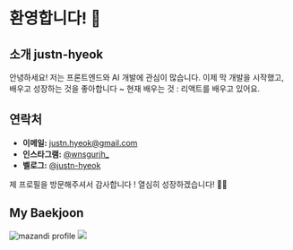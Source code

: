 # 환영합니다! 👋 

## 소개 justn-hyeok

안녕하세요! 저는 프론트엔드와 AI 개발에 관심이 많습니다. 이제 막 개발을 시작했고, 배우고 성장하는 것을 좋아합니다 ~ 
현재 배우는 것 : 리액트를 배우고 있어요.

## 연락처

- **이메일:** [justn.hyeok@gmail.com](mailto:justn.hyeok@gmail.com)
- **인스타그램:** [@wnsgurjh_](https://www.instagram.com/wnsgurjh_)
- **벨로그:** [@justn-hyeok](https://velog.io/@justn-hyeok/posts)

제 프로필을 방문해주셔서 감사합니다 !
열심히 성장하겠습니다! 🚀🚀

## My Baekjoon

![mazandi profile](http://mazandi.herokuapp.com/api?handle={koochangwin}&theme=cold)
<img src="http://mazandi.herokuapp.com/api?handle={koochangwin}&theme=warm"/>
